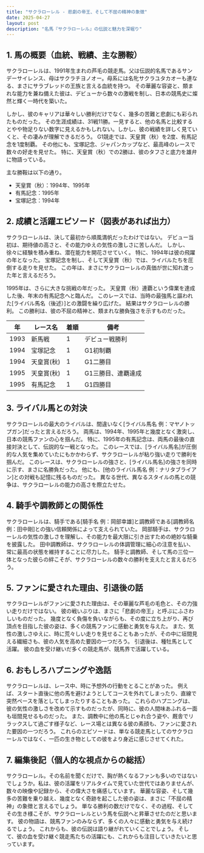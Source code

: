 ```yaml
---
title: "サクラローレル - 悲劇の帝王、そして不屈の精神の象徴"
date: 2025-04-27
layout: post
description: "名馬『サクラローレル』の伝説と魅力を深堀り"
---
```


## 1. 馬の概要（血統、戦績、主な勝鞍）

サクラローレルは、1991年生まれの芦毛の競走馬。父は伝説的名馬であるサンデーサイレンス、母はサクラチヨノオー。母系には名牝サクラユタカオーも連なる、まさにサラブレッドの王族と言える血統を持つ。  その華麗な容姿と、類まれな能力を兼ね備えた彼は、デビューから数々の激戦を制し、日本の競馬史に燦然と輝く一時代を築いた。

しかし、彼のキャリアは華々しい勝利だけでなく、幾多の苦難と悲劇にも彩られたものだった。  その生涯成績は、31戦11勝。一見すると、他の名馬と比較するとやや物足りない数字に見えるかもしれない。しかし、彼の戦績を詳しく見ていくと、その凄みが理解できるだろう。  G1競走では、天皇賞（秋）を2度、有馬記念を1度制覇。  その他にも、宝塚記念、ジャパンカップなど、最高峰のレースで数々の好走を見せた。  特に、天皇賞（秋）での2勝は、彼のタフさと底力を雄弁に物語っている。

主な勝鞍は以下の通り。

* 天皇賞（秋）：1994年、1995年
* 有馬記念：1995年
* 宝塚記念：1994年


## 2. 成績と活躍エピソード（図表があれば出力）

サクラローレルは、決して最初から順風満帆だったわけではない。  デビュー当初は、期待値の高さと、その能力ゆえの気性の激しさに苦しんだ。  しかし、徐々に経験を積み重ね、潜在能力を開花させていく。  特に、1994年は彼の飛躍の年となった。  宝塚記念を制し、そして天皇賞（秋）では、ライバルたちを圧倒する走りを見せた。  この年は、まさにサクラローレルの真価が世に知れ渡った年と言えるだろう。

1995年は、さらに大きな挑戦の年だった。  天皇賞（秋）連覇という偉業を達成した後、年末の有馬記念へと臨んだ。  このレースでは、当時の最強馬と謳われた[ライバル馬名（後述）]との激闘を繰り広げた。  結果はサクラローレルの勝利。  この勝利は、彼の不屈の精神と、類まれな勝負強さを示すものだった。

| 年 | レース名             | 着順 | 備考                                   |
|----|----------------------|------|----------------------------------------|
| 1993 | 新馬戦               | 1    | デビュー戦勝利                         |
| 1994 | 宝塚記念             | 1    | G1初制覇                               |
| 1994 | 天皇賞(秋)           | 1    | G1二勝目                               |
| 1995 | 天皇賞(秋)           | 1    | G1三勝目、連覇達成                     |
| 1995 | 有馬記念             | 1    | G1四勝目                               |


## 3. ライバル馬との対決

サクラローレルの最大のライバルは、間違いなく[ライバル馬名 例：マヤノトップガン]だったと言えるだろう。  両馬は、1994年、1995年と幾度となく激突し、日本の競馬ファンの心を掴んだ。  特に、1995年の有馬記念は、両馬の最後の直接対決として、伝説的な一戦となった。  このレースでは、[ライバル馬名]が圧倒的な人気を集めていたにもかかわらず、サクラローレルが粘り強い走りで勝利を掴んだ。  このレースは、サクラローレルの強さと、[ライバル馬名]の強さを同時に示す、まさに名勝負だった。  他にも、[他のライバル馬名 例：ナリタブライアン]との対戦も記憶に残るものだった。  異なる世代、異なるスタイルの馬との競争は、サクラローレルの能力の高さを際立たせた。

## 4. 騎手や調教師との関係性

サクラローレルは、騎手である[騎手名 例：岡部幸雄]と調教師である[調教師名 例：田中剛]との強い信頼関係によって支えられていた。  岡部騎手は、サクラローレルの気性の激しさを理解し、その能力を最大限に引き出すための絶妙な騎乗を披露した。  田中調教師は、サクラローレルの体調管理に細心の注意を払い、常に最高の状態を維持することに尽力した。  騎手と調教師、そして馬の三位一体となった彼らの絆こそが、サクラローレルの数々の勝利を支えたと言えるだろう。


## 5. ファンに愛された理由、引退後の話

サクラローレルがファンに愛された理由は、その華麗な芦毛の毛色と、その力強い走りだけではない。  彼の戦いぶりは、まさに「悲劇の帝王」と呼ぶにふさわしいものだった。  幾度となく負傷を負いながらも、その度に立ち上がり、再び頂点を目指した彼の姿は、多くの競馬ファンに感動と勇気を与えた。  また、気性の激しさゆえに、時に荒々しい走りを見せることもあったが、その中に垣間見える繊細さも、彼の人気を高めた要因の一つだろう。  引退後は、種牡馬として活躍。  彼の血を受け継いだ多くの競走馬が、競馬界で活躍している。


## 6. おもしろハプニングや逸話

サクラローレルは、レース中、時に予想外の行動をとることがあった。  例えば、スタート直後に他の馬を避けようとしてコースを外れてしまったり、直線で突然ペースを落としてしまったりすることもあった。  これらのハプニングは、彼の気性の激しさを改めて示すものだったが、同時に、彼の人間味あふれる一面も垣間見せるものだった。  また、調教中に他の馬とじゃれ合う姿や、厩舎でリラックスして過ごす様子など、レース場とは異なる彼の素顔も、ファンに愛された要因の一つだろう。  これらのエピソードは、単なる競走馬としてのサクラローレルではなく、一匹の生き物としての彼をより身近に感じさせてくれた。


## 7. 編集後記（個人的な視点からの総括）

サクラローレル。その名前を聞くだけで、胸が熱くなるファンも多いのではないでしょうか。私は、彼の活躍をリアルタイムで見ていた世代ではありませんが、数々の映像や記録から、その偉大さを痛感しています。  華麗な容姿、そして幾多の苦難を乗り越え、幾度となく奇跡を起こした彼の姿は、まさに「不屈の精神」の象徴と言えるでしょう。  単なる勝利の数だけでなく、その過程、そしてその生き様こそが、サクラローレルという馬を伝説へと昇華させたのだと思います。  彼の物語は、競馬ファンのみならず、多くの人々に感動と勇気を与え続けるでしょう。  これからも、彼の伝説は語り継がれていくことでしょう。  そして、彼の血を受け継ぐ競走馬たちの活躍にも、これからも注目していきたいと思っています。
